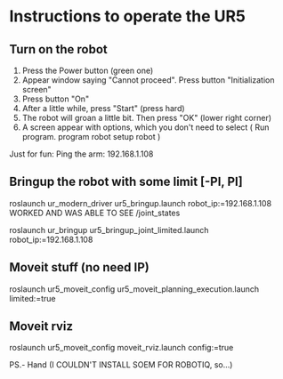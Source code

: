 
Instructions to operate the UR5
=================================

Turn on the robot
------------------
1. Press the Power button (green one)
2. Appear window saying "Cannot proceed". Press button "Initialization screen"
3. Press button "On"
4. After a little while, press "Start" (press hard)
5. The robot will groan a little bit. Then press "OK" (lower right corner)
6. A screen appear with options, which you don't need to select ( Run program. program robot setup robot )

Just for fun: Ping the arm: 192.168.1.108

Bringup the robot with some limit [-PI, PI]
--------------------------------------------

roslaunch ur_modern_driver ur5_bringup.launch robot_ip:=192.168.1.108 WORKED AND WAS ABLE TO SEE /joint_states

roslaunch ur_bringup ur5_bringup_joint_limited.launch robot_ip:=192.168.1.108

Moveit stuff (no need IP)
-------------------------

roslaunch ur5_moveit_config ur5_moveit_planning_execution.launch limited:=true

Moveit rviz
-------------
roslaunch ur5_moveit_config moveit_rviz.launch config:=true

PS.- Hand (I COULDN'T INSTALL SOEM FOR ROBOTIQ, so...)


